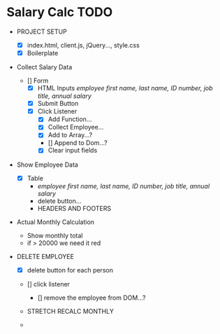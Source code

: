 # Salary Calc TODO

- PROJECT SETUP
   - [x] index.html, client.js, jQuery..., style.css
   - [x] Boilerplate

- Collect Salary Data
    - [] Form
        - [x] HTML Inputs
                _employee first name, last name, ID number, job title, annual salary_
        - [x] Submit Button
        - [x] Click Listener
            - [x] Add Function...
            - [x] Collect Employee...
            - [x] Add to Array...?
            - [] Append to Dom...?
            - [x] Clear input fields

- Show Employee Data
    - [x] Table
        -  _employee first name, last name, ID number, job title, annual salary_
        - delete button...
        - HEADERS AND FOOTERS

- Actual Monthly Calculation
    - Show monthly total
    - if > 20000 we need it red


- DELETE EMPLOYEE
    - [x] delete button for each person
    - [] click listener
        - [] remove the employee from DOM...?

    - STRETCH RECALC MONTHLY
    - 